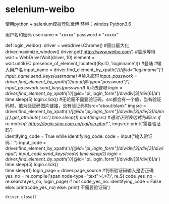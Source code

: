 # selenium-weibo
使用python + selenium模拟登陆微博
环境：windos
Python3.6

用户名和密码
username = "xxxxx"
password = "xxxxx"

def login_weibo():
	driver = webdriver.Chrome()
	#窗口最大化
	driver.maximize_window()
	driver.get('http://www.weibo.com')
	#显示等待
	wait = WebDriverWait(driver, 10)
	element = wait.until(EC.presence_of_element_located((By.ID, 'loginname')))
	#登陆
	#输入用户名
	input_name = driver.find_element_by_xpath('//*[@id="loginname"]')
	input_name.send_keys(username)
	#输入密码
	input_passwork = driver.find_element_by_xpath('//input[@type="password"]')
	input_passwork.send_keys(password)
	#点击登陆
	login = driver.find_element_by_xpath('//*[@id="pl_login_form"]/div/div[3]/div[6]/a')
	time.sleep(5)
	login.click()
	#无论需不需要验证码，src都会有一个值，当有验证码时，值为验证码图片链接，没有验证码时src=“about:blank”
	imgsrc = driver.find_element_by_xpath('//*[@id="pl_login_form"]/div/div[3]/div[3]/a/img').get_attribute('src')
	time.sleep(1)
	print(imgsrc)
	#通过正则表达式判断src
	if re.match(r'https://login.sina.com.cn/cgi/pin.php?.*', imgsrc):
		print('需要验证码')	
		identifying_code = True
		while identifying_code:
			code = input("输入验证码：")
			input_code = driver.find_element_by_xpath('//*[@id="pl_login_form"]/div/div[3]/div[3]/div/input')
			input_code.send_keys(code)
			time.sleep(1)
			login = driver.find_element_by_xpath('//*[@id="pl_login_form"]/div/div[3]/div[6]/a')
			time.sleep(5)
			login.click()	
			time.sleep(1)
			login_page = driver.page_source
			#判断验证码输入是否正确
			yes_no = re.compile('span node-type="text">(.*?)</span>', re.S)
			code_yes_no = re.search(yes_no, login_page)
			if not code_yes_no:
				identifying_code = False
			else:
				print(code_yes_no)
	else:
		print('不需要验证码')
	
	driver.close()

